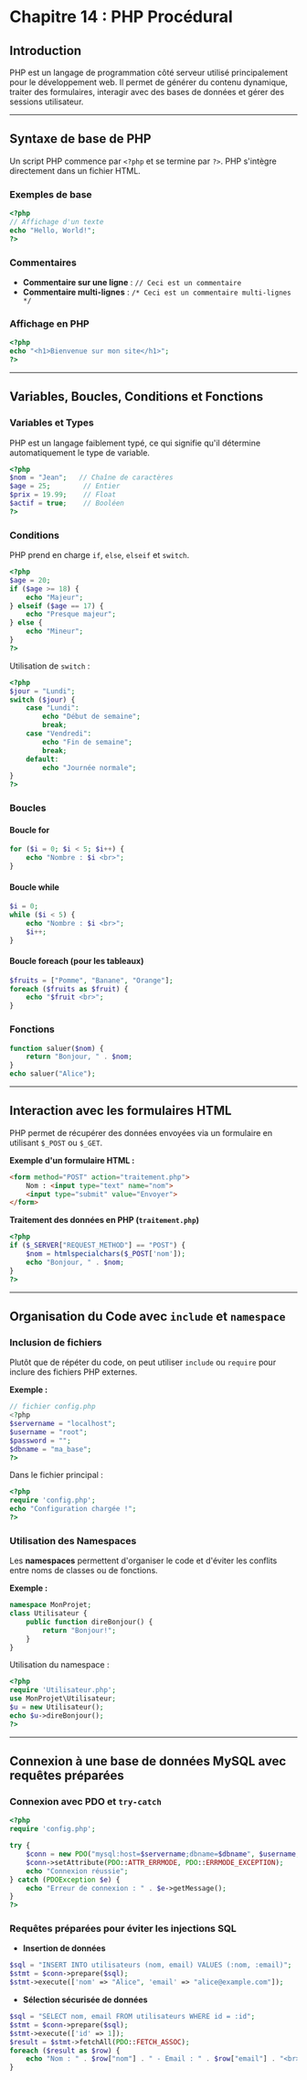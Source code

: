 # Chapitre 14 : PHP Procédural

## Introduction
PHP est un langage de programmation côté serveur utilisé principalement pour le développement web. Il permet de générer du contenu dynamique, traiter des formulaires, interagir avec des bases de données et gérer des sessions utilisateur.

---

## Syntaxe de base de PHP

Un script PHP commence par `<?php` et se termine par `?>`. PHP s'intègre directement dans un fichier HTML.

### Exemples de base
```php
<?php
// Affichage d'un texte
echo "Hello, World!";
?>
```

### Commentaires
- **Commentaire sur une ligne** : `// Ceci est un commentaire`
- **Commentaire multi-lignes** : `/* Ceci est un commentaire multi-lignes */`

### Affichage en PHP
```php
<?php
echo "<h1>Bienvenue sur mon site</h1>";
?>
```

---

## Variables, Boucles, Conditions et Fonctions

### Variables et Types
PHP est un langage faiblement typé, ce qui signifie qu'il détermine automatiquement le type de variable.
```php
<?php
$nom = "Jean";   // Chaîne de caractères
$age = 25;        // Entier
$prix = 19.99;    // Float
$actif = true;    // Booléen
?>
```

### Conditions
PHP prend en charge `if`, `else`, `elseif` et `switch`.
```php
<?php
$age = 20;
if ($age >= 18) {
    echo "Majeur";
} elseif ($age == 17) {
    echo "Presque majeur";
} else {
    echo "Mineur";
}
?>
```

Utilisation de `switch` :
```php
<?php
$jour = "Lundi";
switch ($jour) {
    case "Lundi":
        echo "Début de semaine";
        break;
    case "Vendredi":
        echo "Fin de semaine";
        break;
    default:
        echo "Journée normale";
}
?>
```

### Boucles
#### **Boucle for**
```php
for ($i = 0; $i < 5; $i++) {
    echo "Nombre : $i <br>";
}
```

#### **Boucle while**
```php
$i = 0;
while ($i < 5) {
    echo "Nombre : $i <br>";
    $i++;
}
```

#### **Boucle foreach (pour les tableaux)**
```php
$fruits = ["Pomme", "Banane", "Orange"];
foreach ($fruits as $fruit) {
    echo "$fruit <br>";
}
```

### Fonctions
```php
function saluer($nom) {
    return "Bonjour, " . $nom;
}
echo saluer("Alice");
```

---

## Interaction avec les formulaires HTML

PHP permet de récupérer des données envoyées via un formulaire en utilisant `$_POST` ou `$_GET`.

**Exemple d'un formulaire HTML :**
```html
<form method="POST" action="traitement.php">
    Nom : <input type="text" name="nom">
    <input type="submit" value="Envoyer">
</form>
```

**Traitement des données en PHP (`traitement.php`)**
```php
<?php
if ($_SERVER["REQUEST_METHOD"] == "POST") {
    $nom = htmlspecialchars($_POST['nom']);
    echo "Bonjour, " . $nom;
}
?>
```

---

## Organisation du Code avec `include` et `namespace`

### Inclusion de fichiers
Plutôt que de répéter du code, on peut utiliser `include` ou `require` pour inclure des fichiers PHP externes.

**Exemple :**
```php
// fichier config.php
<?php
$servername = "localhost";
$username = "root";
$password = "";
$dbname = "ma_base";
?>
```

Dans le fichier principal :
```php
<?php
require 'config.php';
echo "Configuration chargée !";
?>
```

### Utilisation des Namespaces
Les **namespaces** permettent d'organiser le code et d'éviter les conflits entre noms de classes ou de fonctions.

**Exemple :**
```php
namespace MonProjet;
class Utilisateur {
    public function direBonjour() {
        return "Bonjour!";
    }
}
```

Utilisation du namespace :
```php
<?php
require 'Utilisateur.php';
use MonProjet\Utilisateur;
$u = new Utilisateur();
echo $u->direBonjour();
?>
```

---

## Connexion à une base de données MySQL avec requêtes préparées

### Connexion avec PDO et `try-catch`
```php
<?php
require 'config.php';

try {
    $conn = new PDO("mysql:host=$servername;dbname=$dbname", $username, $password);
    $conn->setAttribute(PDO::ATTR_ERRMODE, PDO::ERRMODE_EXCEPTION);
    echo "Connexion réussie";
} catch (PDOException $e) {
    echo "Erreur de connexion : " . $e->getMessage();
}
?>
```

### Requêtes préparées pour éviter les injections SQL

- **Insertion de données**
```php
$sql = "INSERT INTO utilisateurs (nom, email) VALUES (:nom, :email)";
$stmt = $conn->prepare($sql);
$stmt->execute(['nom' => "Alice", 'email' => "alice@example.com"]);
```

- **Sélection sécurisée de données**
```php
$sql = "SELECT nom, email FROM utilisateurs WHERE id = :id";
$stmt = $conn->prepare($sql);
$stmt->execute(['id' => 1]);
$result = $stmt->fetchAll(PDO::FETCH_ASSOC);
foreach ($result as $row) {
    echo "Nom : " . $row["nom"] . " - Email : " . $row["email"] . "<br>";
}
```